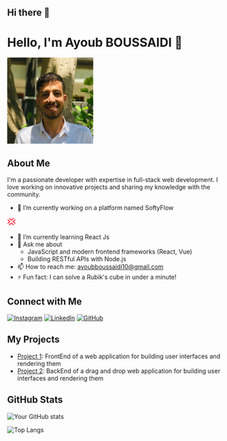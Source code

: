 ## Hi there 👋

# Hello, I'm Ayoub BOUSSAIDI 👋

<img src="https://raw.githubusercontent.com/AyoubBoussaidi/AyoubBoussaidi/main/about-pic.jpeg" alt="Profile Banner" width="200" height="200">

## About Me

I'm a passionate developer with expertise in full-stack web development. I love working on innovative projects and sharing my knowledge with the community.

- 🔭 I’m currently working on a platform named SoftyFlow
 <a href="https://www.softyflow.io/" target="_blank">
  <img src="https://raw.githubusercontent.com/AyoubBoussaidi/AyoubBoussaidi/main/téléchargement.png" alt="Profile Banner" width="20" height="20">
</a>

- 🌱 I’m currently learning React Js 
- 💬 Ask me about
  - JavaScript and modern frontend frameworks (React, Vue)
  - Building RESTful APIs with Node.js
- 📫 How to reach me: ayoubboussaidi10@gmail.com
- ⚡ Fun fact: I can solve a Rubik's cube in under a minute!


## Connect with Me

[![Instagram](https://img.shields.io/badge/Instagram-Follow-blue?style=flat&logo=instagram)](https://instagram.com/boussaidi.ayoub)
[![LinkedIn](https://img.shields.io/badge/LinkedIn-Connect-blue?style=flat&logo=linkedin)](https://www.linkedin.com/in/ayoub-boussaidi-acc/)
[![GitHub](https://img.shields.io/github/followers/your-github-username?label=Follow&style=social)](https://github.com/AyoubBoussaidi)

## My Projects

- [Project 1](https://github.com/AyoubBoussaidi/Drag-Drop-FrontEnd): FrontEnd of a web application for building user interfaces and rendering them
- [Project 2](https://github.com/AyoubBoussaidi/Drag-Drop-BackEnd): BackEnd of a drag and drop web application for building user interfaces and rendering them


## GitHub Stats

![Your GitHub stats](https://github-readme-stats.vercel.app/api?username=AyoubBoussaidi&show_icons=true&hide_border=true&theme=radical)

![Top Langs](https://github-readme-stats.vercel.app/api/top-langs/?username=AyoubBoussaidi&layout=compact&hide_border=true&theme=radical)



